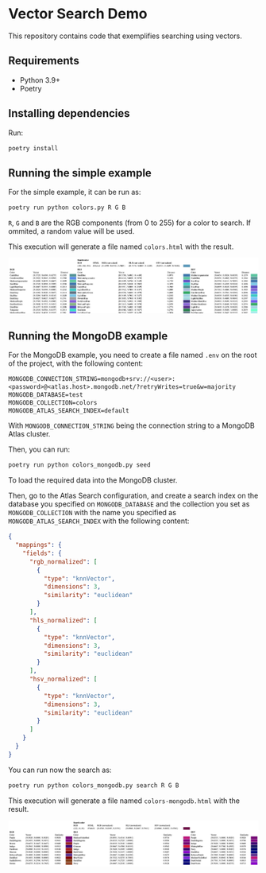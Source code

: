 # Vector Search Demo

This repository contains code that exemplifies searching using vectors.

## Requirements

- Python 3.9+
- Poetry

## Installing dependencies

Run:

```bash
poetry install
```

## Running the simple example

For the simple example, it can be run as:

```bash
poetry run python colors.py R G B
```

`R`, `G` and `B` are the RGB components (from 0 to 255) for a color to search. If ommited, a random value will be used.

This execution will generate a file named `colors.html` with the result.

![](README-files/README-001.png)

## Running the MongoDB example

For the MongoDB example, you need to create a file named `.env` on the root of the project, with the following content:

```env
MONGODB_CONNECTION_STRING=mongodb+srv://<user>:<password>@<atlas.host>.mongodb.net/?retryWrites=true&w=majority
MONGODB_DATABASE=test
MONGODB_COLLECTION=colors
MONGODB_ATLAS_SEARCH_INDEX=default
```

With `MONGODB_CONNECTION_STRING` being the connection string to a MongoDB Atlas cluster.

Then, you can run:

```bash
poetry run python colors_mongodb.py seed
```

To load the required data into the MongoDB cluster.

Then, go to the Atlas Search configuration, and create a search index on the database you specified on `MONGODB_DATABASE` and the collection you set as `MONGODB_COLLECTION` with the name you specified as `MONGODB_ATLAS_SEARCH_INDEX` with the following content:

```json
{
  "mappings": {
    "fields": {
      "rgb_normalized": [
        {
          "type": "knnVector",
          "dimensions": 3,
          "similarity": "euclidean"
        }
      ],
      "hls_normalized": [
        {
          "type": "knnVector",
          "dimensions": 3,
          "similarity": "euclidean"
        }
      ],
      "hsv_normalized": [
        {
          "type": "knnVector",
          "dimensions": 3,
          "similarity": "euclidean"
        }
      ]
    }
  }
}
```

You can run now the search as:

```bash
poetry run python colors_mongodb.py search R G B
```

This execution will generate a file named `colors-mongodb.html` with the result.

![](README-files/README-002.png)